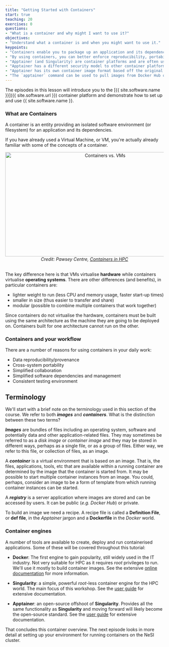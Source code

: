 ```yaml
---
title: "Getting Started with Containers"
start: true
teaching: 20
exercises: 0
questions:
- "What is a container and why might I want to use it?"
objectives:
- "Understand what a container is and when you might want to use it."
keypoints:
- "Containers enable you to package up an application and its dependencies."
- "By using containers, you can better enforce reproducibility, portability and share-ability of your computational workflows."
- "Apptainer (and Singularity) are container platforms and are often used in cluster/HPC/research environments."
- "Apptainer has a different security model to other container platforms, one of the key reasons that it is well suited to HPC and cluster environments."
- "Apptainer has its own container image format based off the original Singularity Image Format (SIF)."
- "The `apptainer` command can be used to pull images from Docker Hub or other locations such as a website and run a container from an image file."
---
```


The episodes in this lesson will introduce you to the [{{ site.software.name }}]({{ site.software.url }}) container platform and demonstrate how to set up and use {{ site.software.name }}.

### What are Containers

A container is an entity providing an isolated software environment (or filesystem) for an application and its dependencies.  

If you have already used a Virtual Machine, or VM, you're actually already familiar with some of the concepts of a container.

<div style="text-align: center;">
<img src="{{ page.root }}/fig/container_vs_vm.png" alt="Containers vs. VMs" width="619" height="331"/>
<div><em>Credit: Pawsey Centre, <a href='https://pawseysc.github.io/sc19-containers/'>Containers in HPC</a></em></div>
</div>
<br>

The key difference here is that VMs virtualise **hardware** while containers virtualise **operating systems**.  There are other differences (and benefits), in particular containers are:

* lighter weight to run (less CPU and memory usage, faster start-up times)
* smaller in size (thus easier to transfer and share)
* modular (possible to combine multiple containers that work together)

Since containers do not virtualise the hardware, containers must be built using the same architecture
as the machine they are going to be deployed on.
Containers built for one architecture cannot run on the other.

### Containers and your workflow

There are a number of reasons for using containers in your daily work:

* Data reproducibility/provenance
* Cross-system portability
* Simplified collaboration
* Simplified software dependencies and management
* Consistent testing environment

## Terminology

We'll start with a brief note on the terminology used in this section of the course. We refer to both ***images*** and ***containers***. What is the distinction between these two terms?

***Images*** are bundles of files including an operating system, software and potentially data and other application-related files. They may sometimes be referred to as a *disk image* or *container image* and they may be stored in different ways, perhaps as a single file, or as a group of files. Either way, we refer to this file, or collection of files, as an image.

A ***container*** is a virtual environment that is based on an image. That is, the files, applications, tools, etc that are available within a running container are determined by the image that the container is started from. It may be possible to start multiple container instances from an image. You could, perhaps, consider an image to be a form of template from which running container instances can be started.

A ***registry*** is a server application where images are stored and can be accessed by users.  It can be public (*e.g.* *Docker Hub*) or private.

To build an image we need a recipe.  A recipe file is called a **Definition File**, or **def file**, in the *Apptainer* jargon and a **Dockerfile** in the *Docker* world.

### Container engines

A number of tools are available to create, deploy and run containerised applications.  Some of these will be covered throughout this tutorial:

* **Docker**: The first engine to gain popularity, still widely used in the IT industry.  Not very suitable for HPC as it requires *root* privileges to run. We'll use it mostly to build container images. See the extensive [online documentation](https://docs.docker.com/) for more information.

* **Singularity**: a simple, powerful *root*-less container engine for the HPC world. The main focus of this workshop. See the [user guide](https://sylabs.io/guides/latest/user-guide/) for extensive documentation.

* **Apptainer**: an open-source offshoot of **Singularity**. Provides all the same functionality as **Singularity** and moving forward will likely become the open-source standard. See the [user guide](https://apptainer.org/docs/user/main/) for extensive documentation.

That concludes this container overview. The next episode looks in more detail at setting up your environment for running containers on the NeSI cluster.
